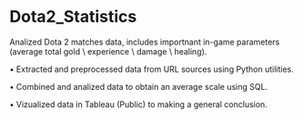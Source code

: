 # Dota2_Statistics
Analized Dota 2 matches data, includes importnant in-game parameters (average total gold \ experience \ damage \ healing).

• Extracted and preprocessed data from URL sources using Python utilities.

• Combined and analized data to obtain an average scale using SQL.

• Vizualized data in Tableau (Public) to making a general conclusion. 
